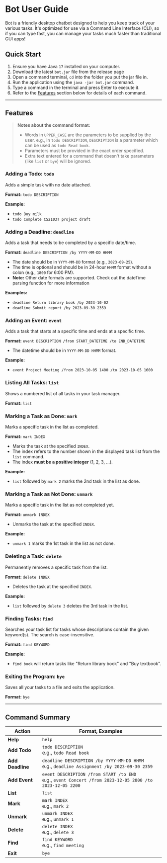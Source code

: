 # Bot User Guide

Bot is a friendly desktop chatbot designed to help you keep track of your various tasks. It's optimized for use via a
Command Line Interface (CLI), so if you can type fast, you can manage your tasks much faster than traditional GUI apps!

## Quick Start

1. Ensure you have Java `17` installed on your computer.
2. Download the latest `bot.jar` file from the release page
3. Open a command terminal, `cd` into the folder you put the jar file in.
4. Run the application using the `java -jar bot.jar` command.
5. Type a command in the terminal and press Enter to execute it.
6. Refer to the [Features](#features) section below for details of each command.

---

## Features

> **Notes about the command format:**
>
> * Words in `UPPER_CASE` are the parameters to be supplied by the user. e.g., in `todo DESCRIPTION`, `DESCRIPTION` is a
    parameter which can be used as `todo Read book`.
> * Parameters must be provided in the exact order specified.
> * Extra text entered for a command that doesn't take parameters (like `list` or `bye`) will be ignored.

### Adding a Todo: `todo`

Adds a simple task with no date attached.

**Format:** `todo DESCRIPTION`

**Example:**

* `todo Buy milk`
* `todo Complete CS2103T project draft`

### Adding a Deadline: `deadline`

Adds a task that needs to be completed by a specific date/time.

**Format:** `deadline DESCRIPTION /by YYYY-MM-DD HHMM`

* The date should be in `YYYY-MM-DD` format (e.g., `2023-09-25`).
* The time is optional and should be in 24-hour `HHMM` format without a colon (e.g., `1800` for 6:00 PM).
* **Note:** Other date formats are supported. Check out the dateTime parsing function for more information

**Examples:**

* `deadline Return library book /by 2023-10-02`
* `deadline Submit report /by 2023-09-30 2359`

### Adding an Event: `event`

Adds a task that starts at a specific time and ends at a specific time.

**Format:** `event DESCRIPTION /from START_DATETIME /to END_DATETIME`

* The datetime should be in `YYYY-MM-DD HHMM` format.

**Example:**

* `event Project Meeting /from 2023-10-05 1400 /to 2023-10-05 1600`

### Listing All Tasks: `list`

Shows a numbered list of all tasks in your task manager.

**Format:** `list`

### Marking a Task as Done: `mark`

Marks a specific task in the list as completed.

**Format:** `mark INDEX`

* Marks the task at the specified `INDEX`.
* The index refers to the number shown in the displayed task list from the `list` command.
* The index **must be a positive integer** (1, 2, 3, ...).

**Example:**

* `list` followed by `mark 2` marks the 2nd task in the list as done.

### Marking a Task as Not Done: `unmark`

Marks a specific task in the list as not completed yet.

**Format:** `unmark INDEX`

* Unmarks the task at the specified `INDEX`.

**Example:**

* `unmark 1` marks the 1st task in the list as not done.

### Deleting a Task: `delete`

Permanently removes a specific task from the list.

**Format:** `delete INDEX`

* Deletes the task at the specified `INDEX`.

**Example:**

* `list` followed by `delete 3` deletes the 3rd task in the list.

### Finding Tasks: `find`

Searches your task list for tasks whose descriptions contain the given keyword(s). The search is case-insensitive.

**Format:** `find KEYWORD`

**Example:**

* `find book` will return tasks like "Return library book" and "Buy textbook".

### Exiting the Program: `bye`

Saves all your tasks to a file and exits the application.

**Format:** `bye`

---

## Command Summary

| Action           | Format, Examples                                                                                            |
|------------------|-------------------------------------------------------------------------------------------------------------|
| **Help**         | `help`                                                                                                      |
| **Add Todo**     | `todo DESCRIPTION` <br>e.g., `todo Read book`                                                               |
| **Add Deadline** | `deadline DESCRIPTION /by YYYY-MM-DD HHMM` <br>e.g., `deadline Assignment /by 2023-09-30 2359`              |
| **Add Event**    | `event DESCRIPTION /from START /to END` <br>e.g., `event Concert /from 2023-12-05 2000 /to 2023-12-05 2200` |
| **List**         | `list`                                                                                                      |
| **Mark**         | `mark INDEX` <br>e.g., `mark 2`                                                                             |
| **Unmark**       | `unmark INDEX` <br>e.g., `unmark 1`                                                                         |
| **Delete**       | `delete INDEX` <br>e.g., `delete 3`                                                                         |
| **Find**         | `find KEYWORD` <br>e.g., `find meeting`                                                                     |
| **Exit**         | `bye`                                                                                                       |

